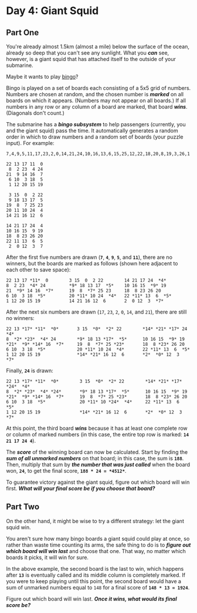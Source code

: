 # Day 4: Giant Squid

## Part One

You're already almost 1.5km (almost a mile) below the surface of the ocean, already so deep that you can't see any sunlight. What you **_can_** see, however, is a giant squid that has attached itself to the outside of your submarine.

Maybe it wants to play [bingo](<https://en.wikipedia.org/wiki/Bingo_(American_version)>)?

Bingo is played on a set of boards each consisting of a 5x5 grid of numbers. Numbers are chosen at random, and the chosen number is **_marked_** on all boards on which it appears. (Numbers may not appear on all boards.) If all numbers in any row or any column of a board are marked, that board **_wins_**. (Diagonals don't count.)

The submarine has a **_bingo subsystem_** to help passengers (currently, you and the giant squid) pass the time. It automatically generates a random order in which to draw numbers and a random set of boards (your puzzle input). For example:

```
7,4,9,5,11,17,23,2,0,14,21,24,10,16,13,6,15,25,12,22,18,20,8,19,3,26,1

22 13 17 11  0
 8  2 23  4 24
21  9 14 16  7
 6 10  3 18  5
 1 12 20 15 19

 3 15  0  2 22
 9 18 13 17  5
19  8  7 25 23
20 11 10 24  4
14 21 16 12  6

14 21 17 24  4
10 16 15  9 19
18  8 23 26 20
22 11 13  6  5
 2  0 12  3  7

```

After the first five numbers are drawn (**`7`**, **`4`**, **`9`**, **`5`**, and **`11`**), there are no winners, but the boards are marked as follows (shown here adjacent to each other to save space):

```
22 13 17 *11*  0        3 15  0  2 22        14 21 17 24  *4*
8  2 23  *4* 24         *9* 18 13 17  *5*    10 16 15  *9* 19
21  *9* 14 16  *7*      19  8  *7* 25 23     18  8 23 26 20
6 10  3 18  *5*         20 *11* 10 24  *4*   22 *11* 13  6  *5*
1 12 20 15 19           14 21 16 12  6       2  0 12  3  *7*

```

After the next six numbers are drawn (`17`, `23`, `2`, `0`, `14`, and `21`), there are still no winners:

```
22 13 *17* *11*  *0*       3 15  *0*  *2* 22        *14* *21* *17* 24  *4*
8  *2* *23*  *4* 24        *9* 18 13 *17*  *5*      10 16 15  *9* 19
*21*  *9* *14* 16  *7*     19  8  *7* 25 *23*       18  8 *23* 26 20
6 10  3 18  *5*            20 *11* 10 24  *4*       22 *11* 13  6  *5*
1 12 20 15 19              *14* *21* 16 12  6       *2*  *0* 12  3  *7*

```

Finally, **`24`** is drawn:

```
22 13 *17* *11*  *0*        3 15  *0*  *2* 22        *14* *21* *17* *24*  *4*
8  *2* *23*  *4* *24*       *9* 18 13 *17*  *5*      10 16 15  *9* 19
*21*  *9* *14* 16  *7*      19  8  *7* 25 *23*       18  8 *23* 26 20
6 10  3 18  *5*             20 *11* 10 *24*  *4*     22 *11* 13  6  *5*
1 12 20 15 19               *14* *21* 16 12  6       *2*  *0* 12  3  *7*

```

At this point, the third board **_wins_** because it has at least one complete row or column of marked numbers (in this case, the entire top row is marked: **`14 21 17 24 4`**).

The **_score_** of the winning board can now be calculated. Start by finding the **_sum of all unmarked numbers_** on that board; in this case, the sum is **`188`**. Then, multiply that sum by **_the number that was just called_** when the board won, **`24`**, to get the final score, **`188 * 24 = *4512*`**.

To guarantee victory against the giant squid, figure out which board will win first. **_What will your final score be if you choose that board?_**

## Part Two

On the other hand, it might be wise to try a different strategy: let the giant squid win.

You aren't sure how many bingo boards a giant squid could play at once, so rather than waste time counting its arms, the safe thing to do is to **_figure out which board will win last_** and choose that one. That way, no matter which boards it picks, it will win for sure.

In the above example, the second board is the last to win, which happens after **`13`** is eventually called and its middle column is completely marked. If you were to keep playing until this point, the second board would have a sum of unmarked numbers equal to `148` for a final score of **`148 * 13 = 1924`**.

Figure out which board will win last. **_Once it wins, what would its final score be?_**
